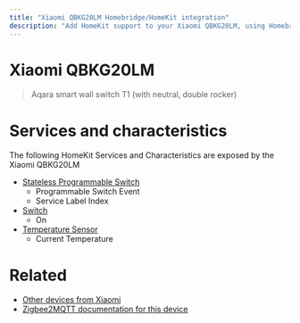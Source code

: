 ```yaml
---
title: "Xiaomi QBKG20LM Homebridge/HomeKit integration"
description: "Add HomeKit support to your Xiaomi QBKG20LM, using Homebridge, Zigbee2MQTT and homebridge-z2m."
---
```

<!---
This file has been GENERATED using src/docgen/docgen.ts
DO NOT EDIT THIS FILE MANUALLY!
-->
# Xiaomi QBKG20LM
> Aqara smart wall switch T1 (with neutral, double rocker)


# Services and characteristics
The following HomeKit Services and Characteristics are exposed by
the Xiaomi QBKG20LM

* [Stateless Programmable Switch](../../action.md)
  * Programmable Switch Event
  * Service Label Index
* [Switch](../../switch.md)
  * On
* [Temperature Sensor](../../sensors.md)
  * Current Temperature


# Related
* [Other devices from Xiaomi](../index.md#xiaomi)
* [Zigbee2MQTT documentation for this device](https://www.zigbee2mqtt.io/devices/QBKG20LM.html)